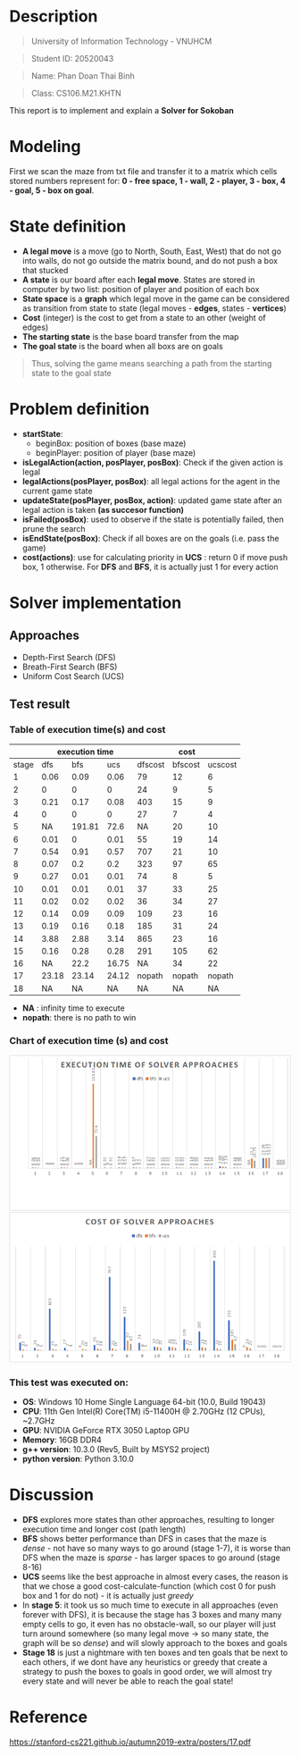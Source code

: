 # Description
> University of Information Technology - VNUHCM

> Student ID: 20520043

> Name: Phan Doan Thai Binh

> Class: CS106.M21.KHTN

This report is to implement and explain a **Solver for Sokoban**
# Modeling 
First we scan the maze from txt file and transfer it to a matrix which cells stored numbers represent for: **0 - free space, 1 - wall, 2 - player, 3 - box, 4 - goal, 5 - box on goal**. 
# State definition
- **A legal move** is a move (go to North, South, East, West) that do not go into walls, do not go outside the matrix bound, and do not push a box that stucked
- **A state** is our board after each **legal move**. States are stored in computer by two list: position of player and position of each box
- **State space** is a **graph** which legal move in the game can be considered as transition from state to state (legal moves - **edges**, states - **vertices**) 
- **Cost** (integer) is the cost to get from a state to an other (weight of edges)
- **The starting state** is the base board transfer from the map 
- **The goal state** is the board when all boxs are on goals
> Thus, solving the game means searching a path from the starting state to the goal state
# Problem definition
- **startState**: 
	- beginBox: position of boxes (base maze)
	- beginPlayer: position of player (base maze)
- **isLegalAction(action, posPlayer, posBox)**: Check if the given action is legal
- **legalActions(posPlayer, posBox)**: all legal actions for the agent in the current game state
- **updateState(posPlayer, posBox, action)**: updated game state after an legal action is taken **(as succesor function)**
- **isFailed(posBox)**: used to observe if the state is potentially failed, then prune the search
- **isEndState(posBox)**: Check if all boxes are on the goals (i.e. pass the game)
- **cost(actions)**: use for calculating priority in **UCS** : return 0 if move push box, 1 otherwise. For **DFS** and **BFS**, it is actually just 1 for every action
# Solver implementation
## Approaches
- Depth-First Search (DFS)
- Breath-First Search (BFS)
- Uniform Cost Search (UCS)
## Test result
### Table of execution time(s) and cost
<table>
<thead>
  <tr>
    <th></th>
    <th colspan="3">execution time </th>
    <th colspan="3">cost</th>
  </tr>
</thead>
<tbody>
  <tr>
    <td>stage</td>
    <td>dfs</td>
    <td>bfs</td>
    <td>ucs</td>
    <td>dfscost</td>
    <td>bfscost</td>
    <td>ucscost </td>
  </tr>
  <tr>
    <td>1</td>
    <td>0.06</td>
    <td>0.09</td>
    <td>0.06</td>
    <td>79</td>
    <td>12</td>
    <td>6</td>
  </tr>
  <tr>
    <td>2</td>
    <td>0</td>
    <td>0</td>
    <td>0</td>
    <td>24</td>
    <td>9</td>
    <td>5</td>
  </tr>
  <tr>
    <td>3</td>
    <td>0.21</td>
    <td>0.17</td>
    <td>0.08</td>
    <td>403</td>
    <td>15</td>
    <td>9</td>
  </tr>
  <tr>
    <td>4</td>
    <td>0</td>
    <td>0</td>
    <td>0</td>
    <td>27</td>
    <td>7</td>
    <td>4</td>
  </tr>
  <tr>
    <td>5</td>
    <td>NA</td>
    <td>191.81</td>
    <td>72.6</td>
    <td>NA</td>
    <td>20</td>
    <td>10</td>
  </tr>
  <tr>
    <td>6</td>
    <td>0.01</td>
    <td>0</td>
    <td>0.01</td>
    <td>55</td>
    <td>19</td>
    <td>14</td>
  </tr>
  <tr>
    <td>7</td>
    <td>0.54</td>
    <td>0.91</td>
    <td>0.57</td>
    <td>707</td>
    <td>21</td>
    <td>10</td>
  </tr>
  <tr>
    <td>8</td>
    <td>0.07</td>
    <td>0.2</td>
    <td>0.2</td>
    <td>323</td>
    <td>97</td>
    <td>65</td>
  </tr>
  <tr>
    <td>9</td>
    <td>0.27</td>
    <td>0.01</td>
    <td>0.01</td>
    <td>74</td>
    <td>8</td>
    <td>5</td>
  </tr>
  <tr>
    <td>10</td>
    <td>0.01</td>
    <td>0.01</td>
    <td>0.01</td>
    <td>37</td>
    <td>33</td>
    <td>25</td>
  </tr>
  <tr>
    <td>11</td>
    <td>0.02</td>
    <td>0.02</td>
    <td>0.02</td>
    <td>36</td>
    <td>34</td>
    <td>27</td>
  </tr>
  <tr>
    <td>12</td>
    <td>0.14</td>
    <td>0.09</td>
    <td>0.09</td>
    <td>109</td>
    <td>23</td>
    <td>16</td>
  </tr>
  <tr>
    <td>13</td>
    <td>0.19</td>
    <td>0.16</td>
    <td>0.18</td>
    <td>185</td>
    <td>31</td>
    <td>24</td>
  </tr>
  <tr>
    <td>14</td>
    <td>3.88</td>
    <td>2.88</td>
    <td>3.14</td>
    <td>865</td>
    <td>23</td>
    <td>16</td>
  </tr>
  <tr>
    <td>15</td>
    <td>0.16</td>
    <td>0.28</td>
    <td>0.28</td>
    <td>291</td>
    <td>105</td>
    <td>62</td>
  </tr>
  <tr>
    <td>16</td>
    <td>NA</td>
    <td>22.2</td>
    <td>16.75</td>
    <td>NA</td>
    <td>34</td>
    <td>22</td>
  </tr>
  <tr>
    <td>17</td>
    <td>23.18</td>
    <td>23.14</td>
    <td>24.12</td>
    <td>nopath</td>
    <td>nopath</td>
    <td>nopath</td>
  </tr>
  <tr>
    <td>18</td>
    <td>NA</td>
    <td>NA</td>
    <td>NA</td>
    <td>NA</td>
    <td>NA</td>
    <td>NA</td>
  </tr>
</tbody>
</table>

- **NA** : infinity time to execute
- **nopath**: there is no path to win 
### Chart of execution time (s) and cost
![3456e069a4dc3c91d9f31663429ce15e.png](_resources/3456e069a4dc3c91d9f31663429ce15e.png)
![b895a6037d82f7fcaa470cd2bdff49fa.png](_resources/b895a6037d82f7fcaa470cd2bdff49fa.png)
### This test was executed on: 
* **OS**: Windows 10 Home Single Language 64-bit (10.0, Build 19043)
* **CPU**: 11th Gen Intel(R) Core(TM) i5-11400H @ 2.70GHz (12 CPUs), ~2.7GHz
* **GPU**: NVIDIA GeForce RTX 3050 Laptop GPU
* **Memory**: 16GB DDR4
* **g++ version**: 10.3.0 (Rev5, Built by MSYS2 project)
* **python version**: Python 3.10.0
# Discussion
- **DFS** explores more states than other approaches, resulting to longer execution time and longer cost (path length)
- **BFS** shows better performance than DFS in cases that the maze is *dense* - not have so many ways to go around (stage 1-7), it is worse than DFS when the maze is *sparse* - has larger spaces to go around (stage 8-16)
- **UCS** seems like the best approache in almost every cases, the reason is that we chose a good cost-calculate-function (which cost 0 for push box and 1 for do not) - it is actually just *greedy*
- In **stage 5**: it took us so much time to execute in all approaches (even forever with DFS), it is because the stage has 3 boxes and many many empty cells to go, it even has no obstacle-wall, so our player will just turn around somewhere (so many legal move -> so many state, the graph will be so *dense*) and will slowly approach to the boxes and goals 
- **Stage 18** is just a nightmare with ten boxes and ten goals that be next to each others, if we dont have any heuristics or greedy that create a strategy to push the boxes to goals in good order, we will almost try every state and will never be able to reach the goal state!
# Reference
https://stanford-cs221.github.io/autumn2019-extra/posters/17.pdf